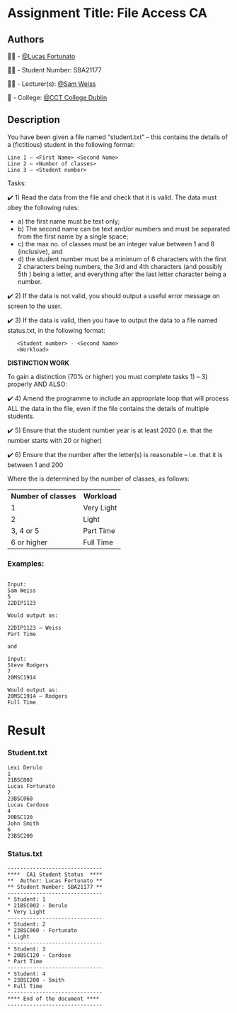 # Assignment Title: File Access CA

## Authors

:man_technologist: - [@Lucas Fortunato](https://github.com/lucasfpac)

:student: - Student Number:  SBA21177

:man_teacher: - Lecturer(s): [@Sam Weiss](https://github.com/sweisscct)

:school: - College: [@CCT College Dublin](https://www.cct.ie/)

## Description

You have been given a file named “student.txt” – this contains the details of a (fictitious) student in the following format:
```
Line 1 – <First Name> <Second Name>
Line 2 – <Number of classes>
Line 3 – <Student number>
```
Tasks:

:heavy_check_mark: 1) Read the data from the file and check that it is valid. The data must obey the following rules:
  -    a) the first name must be text only;
  -    b) The second name can be text and/or numbers and must be separated from the first name by a single space;
  -    c) the max no. of classes must be an integer value between 1 and 8 (inclusive), and
  -    d) the student number must be a minimum of 6 characters with the first 2 characters being numbers, the 3rd and 4th characters (and possibly 5th ) being a letter, and everything after the last letter character being a number.

:heavy_check_mark: 2) If the data is not valid, you should output a useful error message on screen to the user.

:heavy_check_mark: 3) If the data is valid, then you have to output the data to a file named status.txt, in the following format:
```
   <Student number> - <Second Name>
   <Workload>
```
  **DISTINCTION WORK**
  
  To gain a distinction (70% or higher) you must complete tasks 1) – 3) properly AND ALSO:

:heavy_check_mark: 4) Amend the programme to include an appropriate loop that will process ALL the data in the file, even if the file contains the details of multiple students.

:heavy_check_mark: 5) Ensure that the student number year is at least 2020 (i.e. that the number starts with 20 or higher)

:heavy_check_mark: 6) Ensure that the number after the letter(s) is reasonable – i.e. that it is between 1 and 200
   
 
 Where the <Workload> is determined by the number of classes, as follows:
 <table>
  <tr>
    <th>Number of classes</th>
    <th>Workload</th>
  </tr>
  <tr>
    <td>1</td>
    <td>Very Light</td>
  </tr>
  <tr>
    <td>2</td>
    <td>Light</td>
  </tr>
  <tr>
    <td>3, 4 or 5</td>
    <td>Part Time</td>
  </tr>
  <tr>
    <td> 6 or higher </td>
    <td> Full Time </td>
  </tr>


</table>

### Examples:

```

Input:
Sam Weiss
5
22DIP1123

Would output as:

22DIP1123 – Weiss
Part Time

and

Input:
Steve Rodgers
7
20MSC1914
      
Would output as:
20MSC1914 – Rodgers
Full Time
```
  
# Result 
  
### Student.txt
````
Lexi Derulo
1
21BSC002
Lucas Fortunato
2
23BSC060
Lucas Cardoso
4
20BSC120
John Smith
6
23BSC200
````

### Status.txt
````
------------------------------
****  CA1 Student Status  ****
**  Author: Lucas Fortunato **
** Student Number: SBA21177 **
------------------------------
* Student: 1
* 21BSC002 - Derulo
* Very Light
------------------------------
* Student: 2
* 23BSC060 - Fortunato
* Light
------------------------------
* Student: 3
* 20BSC120 - Cardoso
* Part Time
------------------------------
* Student: 4
* 23BSC200 - Smith
* Full Time
------------------------------
**** End of the document ****
------------------------------
  
  
      
